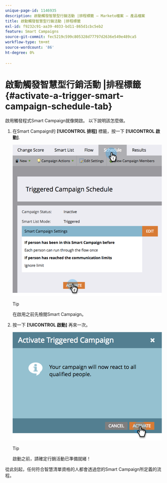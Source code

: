 ```yaml
---
unique-page-id: 1146935
description: 啟動觸發智慧型行銷活動 |排程標籤 — Marketo檔案 — 產品檔案
title: 啟動觸發智慧型行銷活動 |排程標籤
exl-id: f9232c91-aa39-4033-bd11-865d1cbc5eb2
feature: Smart Campaigns
source-git-commit: fec5219c599c805328d77797d2636e549e489ca5
workflow-type: tm+mt
source-wordcount: '86'
ht-degree: 0%

---
```


# 啟動觸發智慧型行銷活動 |排程標籤 {#activate-a-trigger-smart-campaign-schedule-tab}

啟用觸發程式Smart Campaign就像開啟。 以下說明該怎麼做。

1. 在Smart Campaign的 **[!UICONTROL 排程]** 標籤，按一下 **[!UICONTROL 啟動]**.

   ![](assets/activate-a-trigger-smart-campaign-schedule-tab-1.png)

   >[!TIP]
   >
   >在啟用之前先檢閱Smart Campaign。

1. 按一下 **[!UICONTROL 啟動]** 再來一次。

   ![](assets/activate-a-trigger-smart-campaign-schedule-tab-2.png)

   >[!TIP]
   >
   >啟動之前，請確定行銷活動已準備就緒！

從此刻起，任何符合智慧清單資格的人都會透過您的Smart Campaign所定義的流程。

